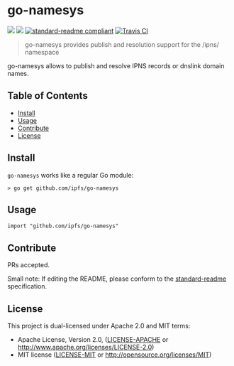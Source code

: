# go-namesys

[![](https://img.shields.io/badge/made%20by-Protocol%20Labs-blue.svg?style=flat-square)](http://ipn.io)
[![](https://img.shields.io/badge/project-IPFS-blue.svg?style=flat-square)](http://ipfs.io/)
[![standard-readme compliant](https://img.shields.io/badge/standard--readme-OK-green.svg?style=flat-square)](https://github.com/RichardLitt/standard-readme)
[![Travis CI](https://travis-ci.com/ipfs/go-namesys.svg?branch=master)](https://travis-ci.com/ipfs/go-namesys)


> go-namesys provides publish and resolution support for the /ipns/ namespace 

go-namesys allows to publish and resolve IPNS records or dnslink domain names.

## Table of Contents

- [Install](#install)
- [Usage](#usage)
- [Contribute](#contribute)
- [License](#license)

## Install

`go-namesys` works like a regular Go module:
```
> go get github.com/ipfs/go-namesys
```

## Usage
```
import "github.com/ipfs/go-namesys"
```

## Contribute

PRs accepted.

Small note: If editing the README, please conform to the [standard-readme](https://github.com/RichardLitt/standard-readme) specification.

## License

This project is dual-licensed under Apache 2.0 and MIT terms:

- Apache License, Version 2.0, ([LICENSE-APACHE](LICENSE-APACHE) or http://www.apache.org/licenses/LICENSE-2.0)
- MIT license ([LICENSE-MIT](LICENSE-MIT) or http://opensource.org/licenses/MIT)
